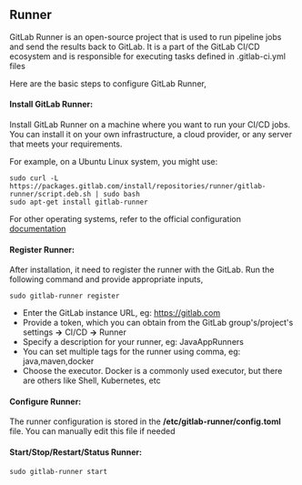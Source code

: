 ## Runner
GitLab Runner is an open-source project that is used to run pipeline jobs and send the results back to GitLab. It is a part of the GitLab CI/CD ecosystem and is responsible for executing tasks defined in .gitlab-ci.yml files

Here are the basic steps to configure GitLab Runner,
#### Install GitLab Runner:
Install GitLab Runner on a machine where you want to run your CI/CD jobs. You can install it on your own infrastructure, a cloud provider, or any server that meets your requirements.

For example, on a Ubuntu Linux system, you might use:
```
sudo curl -L https://packages.gitlab.com/install/repositories/runner/gitlab-runner/script.deb.sh | sudo bash
sudo apt-get install gitlab-runner
```
For other operating systems, refer to the official configuration [documentation](https://docs.gitlab.com/runner/)

#### Register Runner:
After installation, it need to register the runner with the GitLab. Run the following command and provide appropriate inputs,
```
sudo gitlab-runner register
```
- Enter the GitLab instance URL, eg: https://gitlab.com
- Provide a token, which you can obtain from the GitLab group's/project's settings **->** CI/CD **->** Runner
- Specify a description for your runner, eg: JavaAppRunners
- You can set multiple tags for the runner using comma, eg: java,maven,docker
- Choose the executor. Docker is a commonly used executor, but there are others like Shell, Kubernetes, etc
####  Configure Runner:
The runner configuration is stored in the **/etc/gitlab-runner/config.toml** file. You can manually edit this file if needed
#### Start/Stop/Restart/Status Runner:
```
sudo gitlab-runner start
```
